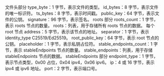 文件头部分
type_byte：1 字节，表示文件的类型。
id_bytes：8 字节，表示文件的唯一标识符。
ts_bytes：8 字节，表示时间戳。
public_key：64 字节，表示文件的公钥。
signature：96 字节，表示签名。
roots 部分
roots_count：1 字节，表示 roots 节点的数量。
roots：列表，用于存储所有 roots 节点的数据。
每个 root 节点
address：5 字节，表示该节点的地址。
separator：1 字节，表示identity_type C25519/Ed25519。
root_public_key：64 字节，表示 root 节点的公钥。
placeholder：1 字节，表示私钥占位符。
stable_endpoints_count：1 字节，表示 stableEndpoints 节点的数量。
stable_endpoints：列表，用于存储 stableEndpoints 节点的数据。
stableEndpoints 部分
endpoint_type：1 字节，表示节点类型，0x00 占位，0x04 ipv4，0x06 ipv6。
ip：4 或 16 字节，表示 ipv4 或 ipv6 地址。
port：2 字节，表示端口号。
